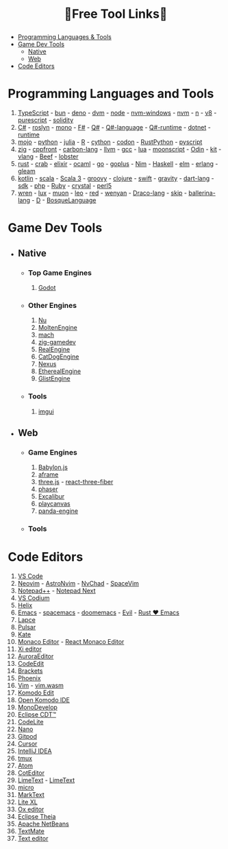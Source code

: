 # <p align="center">🔖Free Tool Links📝</p>

- [Programming Languages & Tools](#programming-languages-and-tools)
- [Game Dev Tools](#game-dev-tools)
  - [Native](#native)
  - [Web](#web)
- [Code Editors](#code-editors)

# Programming Languages and Tools

1. [TypeScript](https://github.com/microsoft/TypeScript) - [bun](https://github.com/oven-sh/bun) - [deno](https://github.com/denoland/deno) - [dvm](https://github.com/justjavac/dvm) - [node](https://github.com/nodejs/node) - [nvm-windows](https://github.com/coreybutler/nvm-windows) - [nvm](https://github.com/nvm-sh/nvm) - [n](https://github.com/tj/n) - [v8](https://github.com/v8/v8) - [purescript](https://github.com/purescript/purescript) - [solidity](https://github.com/ethereum/solidity)
2. [C#](https://github.com/dotnet/csharplang) - [roslyn](https://github.com/dotnet/roslyn) - [mono](https://github.com/mono/mono) - [F#](https://github.com/dotnet/fsharp) - [Q#](https://github.com/microsoft/qsharp) - [Q#-language](https://github.com/microsoft/qsharp-language) - [Q#-runtime](https://github.com/microsoft/qsharp-runtime) - [dotnet](https://github.com/dotnet/dotnet) - [runtime](https://github.com/dotnet/runtime)
3. [mojo](https://github.com/modularml/mojo) - [python](https://github.com/python/cpython) - [julia](https://github.com/JuliaLang/julia) - [R](https://github.com/wch/r-source) - [cython](https://github.com/cython/cython) - [codon](https://github.com/exaloop/codon) - [RustPython](https://github.com/RustPython/RustPython) - [pyscript](https://github.com/pyscript/pyscript)
4. [zig](https://github.com/ziglang/zig) - [cppfront](https://github.com/hsutter/cppfront) - [carbon-lang](https://github.com/carbon-language/carbon-lang) - [llvm](https://github.com/llvm/llvm-project) - [gcc](https://github.com/gcc-mirror/gcc) - [lua](https://github.com/lua/lua) - [moonscript](https://github.com/leafo/moonscript) - [Odin](https://github.com/odin-lang/Odin) - [kit](https://github.com/kitlang/kit) - [vlang](https://github.com/vlang/v) - [Beef](https://github.com/beefytech/Beef) - [lobster](https://github.com/aardappel/lobster)
5. [rust](https://github.com/rust-lang/rust) - [crab](https://github.com/crablang/crab) - [elixir](https://github.com/elixir-lang/elixir) - [ocaml](https://github.com/ocaml/ocaml) - [go](https://github.com/golang/go) - [goplus](https://github.com/goplus/gop) - [Nim](https://github.com/nim-lang/Nim) - [Haskell](https://github.com/ghc/ghc) - [elm](https://github.com/elm/compiler) - [erlang](https://github.com/erlang/otp) - [gleam](https://github.com/gleam-lang/gleam)
6. [kotlin](https://github.com/JetBrains/kotlin) - [scala](https://github.com/scala/scala) - [Scala 3](https://github.com/lampepfl/dotty) - [groovy](https://github.com/apache/groovy) - [clojure](https://github.com/clojure/clojure) - [swift](https://github.com/apple/swift) - [gravity](https://github.com/marcobambini/gravity) - [dart-lang](https://github.com/dart-lang/language) - [sdk](https://github.com/dart-lang/sdk) - [php](https://github.com/php/php-src) - [Ruby](https://github.com/ruby/ruby) - [crystal](https://github.com/crystal-lang/crystal) - [perl5](https://github.com/Perl/perl5)
7. [wren](https://github.com/wren-lang/wren) - [lux](https://github.com/LuxLang/lux) - [muon](https://github.com/nickmqb/muon) - [leo](https://github.com/AleoHQ/leo) - [red](https://github.com/red/red) - [wenyan](https://github.com/wenyan-lang/wenyan) - [Draco-lang](https://github.com/Draco-lang/Compiler) - [skip](https://github.com/skiplang/skip) - [ballerina-lang](https://github.com/ballerina-platform/ballerina-lang) - [D](https://github.com/dlang/dmd) - [BosqueLanguage](https://github.com/BosqueLanguage/BosqueCore)

# Game Dev Tools

- ## Native

  - ### Top Game Engines

    1. [Godot](https://github.com/godotengine/godot)

  - ### Other Engines

    1. [Nu](https://github.com/bryanedds/Nu)
    2. [MoltenEngine](https://github.com/Syncaidius/MoltenEngine)
    3. [mach](https://github.com/hexops/mach)
    4. [zig-gamedev](https://github.com/michal-z/zig-gamedev)
    5. [RealEngine](https://github.com/zhaijialong/RealEngine)
    6. [CatDogEngine](https://github.com/CatDogEngine/CatDogEngine)
    7. [Nexus](https://github.com/TheSpectreZ/Nexus)
    8. [EtherealEngine](https://github.com/volcoma/EtherealEngine)
    9. [GlistEngine](https://github.com/GlistEngine/GlistEngine)

  - ### Tools
    1. [imgui](https://github.com/ocornut/imgui)

- ## Web

  - ### Game Engines

    1. [Babylon.js](https://github.com/BabylonJS/Babylon.js)
    1. [aframe](https://github.com/aframevr/aframe)
    1. [three.js](https://github.com/mrdoob/three.js) - [react-three-fiber](https://github.com/pmndrs/react-three-fiber)
    1. [phaser](https://github.com/photonstorm/phaser)
    1. [Excalibur](https://github.com/excaliburjs/Excalibur)
    1. [playcanvas](https://github.com/playcanvas/engine)
    1. [panda-engine](https://github.com/ekelokorpi/panda-engine)

  - ### Tools

# Code Editors

1. [VS Code](https://github.com/microsoft/vscode)
2. [Neovim](https://github.com/neovim/neovim) - [AstroNvim](https://github.com/AstroNvim/AstroNvim) - [NvChad](https://github.com/NvChad/NvChad) - [SpaceVim](https://github.com/SpaceVim/SpaceVim)
3. [Notepad++](https://github.com/notepad-plus-plus/notepad-plus-plus) - [Notepad Next](https://github.com/dail8859/NotepadNext)
4. [VS Codium](https://github.com/VSCodium/vscodium)
5. [Helix](https://github.com/helix-editor/helix)
6. [Emacs](https://github.com/emacs-mirror/emacs) - [spacemacs](https://github.com/syl20bnr/spacemacs) - [doomemacs](https://github.com/doomemacs/doomemacs) - [Evil](https://github.com/emacs-evil/evil) - [Rust ❤️ Emacs](https://github.com/remacs/remacs)
7. [Lapce](https://github.com/lapce/lapce)
8. [Pulsar](https://github.com/pulsar-edit/pulsar)
9. [Kate](https://github.com/KDE/kate)
10. [Monaco Editor](https://github.com/microsoft/monaco-editor) - [React Monaco Editor](https://github.com/react-monaco-editor/react-monaco-editor)
11. [Xi editor](https://github.com/xi-editor/xi-editor)
12. [AuroraEditor](https://github.com/AuroraEditor/AuroraEditor)
13. [CodeEdit](https://github.com/CodeEditApp/CodeEdit)
14. [Brackets](https://github.com/brackets-cont/brackets)
15. [Phoenix](https://github.com/phcode-dev/phoenix)
16. [Vim](https://github.com/vim/vim) - [vim.wasm](https://github.com/rhysd/vim.wasm)
17. [Komodo Edit](https://github.com/Komodo/KomodoEdit)
18. [Open Komodo IDE](https://github.com/ActiveState/OpenKomodoIDE)
19. [MonoDevelop](https://github.com/mono/monodevelop)
20. [Eclipse CDT™](https://github.com/eclipse-cdt/cdt)
21. [CodeLite](https://github.com/eranif/codelite)
22. [Nano](https://github.com/madnight/nano)
23. [Gitpod](https://github.com/gitpod-io/gitpod)
24. [Cursor](https://github.com/getcursor/cursor)
25. [IntelliJ IDEA](https://github.com/JetBrains/intellij-community)
26. [tmux](https://github.com/tmux/tmux)
27. [Atom](https://github.com/atom/atom)
28. [CotEditor](https://github.com/coteditor/CotEditor)
29. [LimeText](https://github.com/limetext/lime) - [LimeText](https://github.com/limetext/backend)
30. [micro](https://github.com/zyedidia/micro)
31. [MarkText](https://github.com/marktext/marktext)
32. [Lite XL](https://github.com/lite-xl/lite-xl)
33. [Ox editor](https://github.com/curlpipe/ox)
34. [Eclipse Theia](https://github.com/eclipse-theia/theia)
35. [Apache NetBeans](https://github.com/apache/netbeans)
36. [TextMate](https://github.com/textmate/textmate)
37. [Text editor](https://github.com/JonSeijo/text-editor)
